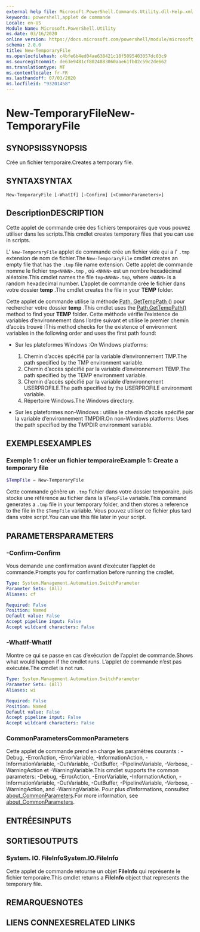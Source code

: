 ```yaml
---
external help file: Microsoft.PowerShell.Commands.Utility.dll-Help.xml
keywords: powershell,applet de commande
Locale: en-US
Module Name: Microsoft.PowerShell.Utility
ms.date: 03/16/2020
online version: https://docs.microsoft.com/powershell/module/microsoft.powershell.utility/new-temporaryfile?view=powershell-7&WT.mc_id=ps-gethelp
schema: 2.0.0
title: New-TemporaryFile
ms.openlocfilehash: c4bfe6b4ed04ae638421c18f5095403057dc03c9
ms.sourcegitcommit: de63e9481cf8024883060aae61fb02c59c2de662
ms.translationtype: MT
ms.contentlocale: fr-FR
ms.lasthandoff: 07/03/2020
ms.locfileid: "93201458"
---
```

# <span data-ttu-id="590c5-103">New-TemporaryFile</span><span class="sxs-lookup"><span data-stu-id="590c5-103">New-TemporaryFile</span></span>

## <span data-ttu-id="590c5-104">SYNOPSIS</span><span class="sxs-lookup"><span data-stu-id="590c5-104">SYNOPSIS</span></span>
<span data-ttu-id="590c5-105">Crée un fichier temporaire.</span><span class="sxs-lookup"><span data-stu-id="590c5-105">Creates a temporary file.</span></span>

## <span data-ttu-id="590c5-106">SYNTAX</span><span class="sxs-lookup"><span data-stu-id="590c5-106">SYNTAX</span></span>

```
New-TemporaryFile [-WhatIf] [-Confirm] [<CommonParameters>]
```

## <span data-ttu-id="590c5-107">Description</span><span class="sxs-lookup"><span data-stu-id="590c5-107">DESCRIPTION</span></span>

<span data-ttu-id="590c5-108">Cette applet de commande crée des fichiers temporaires que vous pouvez utiliser dans les scripts.</span><span class="sxs-lookup"><span data-stu-id="590c5-108">This cmdlet creates temporary files that you can use in scripts.</span></span>

<span data-ttu-id="590c5-109">L' `New-TemporaryFile` applet de commande crée un fichier vide qui a l' `.tmp` extension de nom de fichier.</span><span class="sxs-lookup"><span data-stu-id="590c5-109">The `New-TemporaryFile` cmdlet creates an empty file that has the `.tmp` file name extension.</span></span>
<span data-ttu-id="590c5-110">Cette applet de commande nomme le fichier `tmp<NNNN>.tmp` , où `<NNNN>` est un nombre hexadécimal aléatoire.</span><span class="sxs-lookup"><span data-stu-id="590c5-110">This cmdlet names the file `tmp<NNNN>.tmp`, where `<NNNN>` is a random hexadecimal number.</span></span>
<span data-ttu-id="590c5-111">L’applet de commande crée le fichier dans votre dossier **temp** .</span><span class="sxs-lookup"><span data-stu-id="590c5-111">The cmdlet creates the file in your **TEMP** folder.</span></span>

<span data-ttu-id="590c5-112">Cette applet de commande utilise la méthode [Path. GetTempPath ()](/dotnet/api/system.io.path.gettemppath) pour rechercher votre dossier **temp** .</span><span class="sxs-lookup"><span data-stu-id="590c5-112">This cmdlet uses the [Path.GetTempPath()](/dotnet/api/system.io.path.gettemppath) method to find your **TEMP** folder.</span></span> <span data-ttu-id="590c5-113">Cette méthode vérifie l’existence de variables d’environnement dans l’ordre suivant et utilise le premier chemin d’accès trouvé :</span><span class="sxs-lookup"><span data-stu-id="590c5-113">This method checks for the existence of environment variables in the following order and uses the first path found:</span></span>

- <span data-ttu-id="590c5-114">Sur les plateformes Windows :</span><span class="sxs-lookup"><span data-stu-id="590c5-114">On Windows platforms:</span></span>

  1. <span data-ttu-id="590c5-115">Chemin d’accès spécifié par la variable d’environnement TMP.</span><span class="sxs-lookup"><span data-stu-id="590c5-115">The path specified by the TMP environment variable.</span></span>
  1. <span data-ttu-id="590c5-116">Chemin d’accès spécifié par la variable d’environnement TEMP.</span><span class="sxs-lookup"><span data-stu-id="590c5-116">The path specified by the TEMP environment variable.</span></span>
  1. <span data-ttu-id="590c5-117">Chemin d’accès spécifié par la variable d’environnement USERPROFILE.</span><span class="sxs-lookup"><span data-stu-id="590c5-117">The path specified by the USERPROFILE environment variable.</span></span>
  1. <span data-ttu-id="590c5-118">Répertoire Windows.</span><span class="sxs-lookup"><span data-stu-id="590c5-118">The Windows directory.</span></span>

- <span data-ttu-id="590c5-119">Sur les plateformes non-Windows : utilise le chemin d’accès spécifié par la variable d’environnement TMPDIR.</span><span class="sxs-lookup"><span data-stu-id="590c5-119">On non-Windows platforms: Uses the path specified by the TMPDIR environment variable.</span></span>

## <span data-ttu-id="590c5-120">EXEMPLES</span><span class="sxs-lookup"><span data-stu-id="590c5-120">EXAMPLES</span></span>

### <span data-ttu-id="590c5-121">Exemple 1 : créer un fichier temporaire</span><span class="sxs-lookup"><span data-stu-id="590c5-121">Example 1: Create a temporary file</span></span>

```powershell
$TempFile = New-TemporaryFile
```

<span data-ttu-id="590c5-122">Cette commande génère un `.tmp` fichier dans votre dossier temporaire, puis stocke une référence au fichier dans la `$TempFile` variable.</span><span class="sxs-lookup"><span data-stu-id="590c5-122">This command generates a `.tmp` file in your temporary folder, and then stores a reference to the file in the `$TempFile` variable.</span></span> <span data-ttu-id="590c5-123">Vous pouvez utiliser ce fichier plus tard dans votre script.</span><span class="sxs-lookup"><span data-stu-id="590c5-123">You can use this file later in your script.</span></span>

## <span data-ttu-id="590c5-124">PARAMETERS</span><span class="sxs-lookup"><span data-stu-id="590c5-124">PARAMETERS</span></span>

### <span data-ttu-id="590c5-125">-Confirm</span><span class="sxs-lookup"><span data-stu-id="590c5-125">-Confirm</span></span>

<span data-ttu-id="590c5-126">Vous demande une confirmation avant d’exécuter l’applet de commande.</span><span class="sxs-lookup"><span data-stu-id="590c5-126">Prompts you for confirmation before running the cmdlet.</span></span>

```yaml
Type: System.Management.Automation.SwitchParameter
Parameter Sets: (All)
Aliases: cf

Required: False
Position: Named
Default value: False
Accept pipeline input: False
Accept wildcard characters: False
```

### <span data-ttu-id="590c5-127">-WhatIf</span><span class="sxs-lookup"><span data-stu-id="590c5-127">-WhatIf</span></span>

<span data-ttu-id="590c5-128">Montre ce qui se passe en cas d’exécution de l’applet de commande.</span><span class="sxs-lookup"><span data-stu-id="590c5-128">Shows what would happen if the cmdlet runs.</span></span>
<span data-ttu-id="590c5-129">L’applet de commande n’est pas exécutée.</span><span class="sxs-lookup"><span data-stu-id="590c5-129">The cmdlet is not run.</span></span>

```yaml
Type: System.Management.Automation.SwitchParameter
Parameter Sets: (All)
Aliases: wi

Required: False
Position: Named
Default value: False
Accept pipeline input: False
Accept wildcard characters: False
```

### <span data-ttu-id="590c5-130">CommonParameters</span><span class="sxs-lookup"><span data-stu-id="590c5-130">CommonParameters</span></span>

<span data-ttu-id="590c5-131">Cette applet de commande prend en charge les paramètres courants : -Debug, -ErrorAction, -ErrorVariable, -InformationAction, -InformationVariable, -OutVariable, -OutBuffer, -PipelineVariable, -Verbose, -WarningAction et -WarningVariable.</span><span class="sxs-lookup"><span data-stu-id="590c5-131">This cmdlet supports the common parameters: -Debug, -ErrorAction, -ErrorVariable, -InformationAction, -InformationVariable, -OutVariable, -OutBuffer, -PipelineVariable, -Verbose, -WarningAction, and -WarningVariable.</span></span> <span data-ttu-id="590c5-132">Pour plus d’informations, consultez [about_CommonParameters](../Microsoft.PowerShell.Core/About/about_CommonParameters.md).</span><span class="sxs-lookup"><span data-stu-id="590c5-132">For more information, see [about_CommonParameters](../Microsoft.PowerShell.Core/About/about_CommonParameters.md).</span></span>

## <span data-ttu-id="590c5-133">ENTRÉES</span><span class="sxs-lookup"><span data-stu-id="590c5-133">INPUTS</span></span>

## <span data-ttu-id="590c5-134">SORTIES</span><span class="sxs-lookup"><span data-stu-id="590c5-134">OUTPUTS</span></span>

### <span data-ttu-id="590c5-135">System. IO. FileInfo</span><span class="sxs-lookup"><span data-stu-id="590c5-135">System.IO.FileInfo</span></span>

<span data-ttu-id="590c5-136">Cette applet de commande retourne un objet **FileInfo** qui représente le fichier temporaire.</span><span class="sxs-lookup"><span data-stu-id="590c5-136">This cmdlet returns a **FileInfo** object that represents the temporary file.</span></span>

## <span data-ttu-id="590c5-137">REMARQUES</span><span class="sxs-lookup"><span data-stu-id="590c5-137">NOTES</span></span>

## <span data-ttu-id="590c5-138">LIENS CONNEXES</span><span class="sxs-lookup"><span data-stu-id="590c5-138">RELATED LINKS</span></span>

